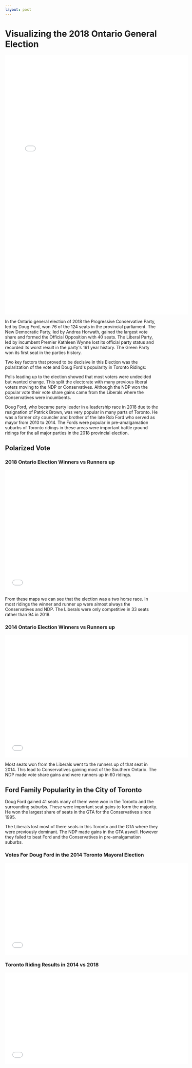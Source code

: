 ```yaml
---
layout: post
---
```


# Visualizing the 2018 Ontario General Election

<iframe src="/assets/img/Bokeh/results_18.html"
        sandbox="allow-same-origin allow-scripts"
        width = "600"
        height="850" 
        scrolling="no"
        seamless="seamless"
        frameborder="0">
</iframe>

In the Ontario general election of 2018 the Progressive Conservative Party, led by Doug Ford, won 76 of the 124 seats in the provincial parliament. The New Democratic Party, led by Andrea Horwath, gained the largest vote share and formed the Official Opposition with 40 seats. The Liberal Party, led by incumbent Premier Kathleen Wynne lost its official party status and recorded its worst result in the party's 161 year history. The Green Party won its first seat in the parties history.
  
Two key factors that proved to be decisive in this Election was the polarization of the vote and Doug Ford's popularity in Toronto Ridings:

Polls leading up to the election showed that most voters were undecided but wanted change. This split the electorate with many previous liberal voters moving to the NDP or Conservatives. Although the NDP won the popular vote their vote share gains came from the Liberals where the Conservatives were incumbents.

Doug Ford, who became party leader in a leadership race in 2018 due to the resignation of Patrick Brown, was very popular in many parts of Toronto. He was a former city councler and brother of the late Rob Ford who served as mayor from 2010 to 2014. The Fords were popular in pre-amalgamation suburbs of Toronto ridings in these areas were important battle ground ridings for the all major parties in the 2018 provincial election.


## Polarized Vote

### 2018 Ontario Election Winners vs Runners up
<iframe src="/assets/img/Bokeh/results_run_18.html"
        sandbox="allow-same-origin allow-scripts"
        width = "600"
        height="400" 
        scrolling="no"
        seamless="seamless"
        frameborder="0">
</iframe>

From these maps we can see that the election was a two horse race. In most ridings the winner and runner up were almost always the Conservatives and NDP. The Liberals were only competitive in 33 seats rather than 94 in 2018.

### 2014 Ontario Election Winners vs Runners up
<iframe src="/assets/img/Bokeh/results_run_14.html"
        sandbox="allow-same-origin allow-scripts"
        width = "600"
        height="400" 
        scrolling="no"
        seamless="seamless"
        frameborder="0">
</iframe>


Most seats won from the Liberals went to the runners up of that seat in 2014. This lead to Conservatives gaining most of the Southern Ontario. The NDP made vote share gains and were runners up in 60 ridings.


## Ford Family Popularity in the City of Toronto

Doug Ford gained 41 seats many of them were won in the Toronto and the surrounding suburbs. These were important seat gains to form the majority. He won the largest share of seats in the GTA for the Conservatives since 1995.

The Liberals lost most of there seats in this Toronto and the GTA where they were previously dominant. The NDP made gains in the GTA aswell. However they failed to beat Ford and the Conservatives in pre-amalgamation suburbs.

### Votes For Doug Ford in the 2014 Toronto Mayoral Election  

<iframe src="/assets/img/Bokeh/may_results_14.html"
        sandbox="allow-same-origin allow-scripts"
        width = "600"
        height="300" 
        scrolling="no"
        seamless="seamless"
        frameborder="0">
</iframe>

### Toronto Riding Results in 2014 vs 2018 

<iframe src="/assets/img/Bokeh/tor_results_14_18.html"
        sandbox="allow-same-origin allow-scripts"
        width = "600"
        height="300" 
        scrolling="no"
        seamless="seamless"
        frameborder="0">
</iframe>